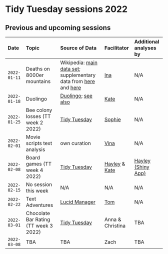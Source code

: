 # Tidy Tuesday sessions 2022

## Previous and upcoming sessions

| Date | Topic | Source of Data | Facilitator | Additional analyses by |
| :--- | :--- | :--- | :--- | :--- |
| `2022-01-11` | Deaths on 8000er mountains | Wikipedia: [main data set](https://en.wikipedia.org/wiki/List_of_deaths_on_eight-thousanders); supplementary data from [here](https://en.wikipedia.org/wiki/List_of_people_who_died_climbing_Mount_Everest) and [here](https://en.wikipedia.org/wiki/Eight-thousander) | [Ina](./2022-01-11/high_mountain_deaths_IBS.md) | N/A |
| `2022-01-18` | Duolingo | [Duolingo](https://docs.google.com/spreadsheets/d/1B_JFAT4W-XF5umi-ty1bHhrc8858Vi4AvwqziT9jF84/edit#gid=0); [see also](https://blog.duolingo.com/global-language-report-2020/) | [Kate](./2022-01-18/2022-01-18_duolingo_KR.md) | N/A |
| `2022-01-25` | Bee colony losses (TT week 2 2022) | [Tidy Tuesday](https://github.com/rfordatascience/tidytuesday/blob/master/data/2022/2022-01-11/readme.md) | [Sophie](./2022-01-25/2022-01-25_bee-colonies_SJ.md) | N/A |
| `2022-02-01` | Movie scripts text analysis | own curation | [Vina](./2022-02-01/2022-02-01_movie_script_analyses_VT.Rmd) | N/A |
| `2022-02-08` | Board games (TT week 4 2022) | [Tidy Tuesday](https://github.com/rfordatascience/tidytuesday/blob/master/data/2022/2022-01-25/readme.md) | [Hayley](./2022-02-08/HC/2022-02-08_board-games_HC.md) & [Kate](./2022-02-08/KR/2022-02-08_board-games_KR.md) | [Hayley (Shiny App)](./2022-02-08/HC/Game_Night_Assistant/app.R) |
| `2022-02-15` | No session this week | N/A | N/A | N/A |
| `2022-02-22` | Text Adventures | [Lucid Manager](https://lucidmanager.org/data-science/text-adventure/) | [Tom](./2022-02-22/2022-02-22_adventure_TD.R) | N/A |
| `2022-03-01` | Chocolate Bar Rating (TT week 3 2022) | [Tidy Tuesday](https://github.com/rfordatascience/tidytuesday/blob/master/data/2022/2022-01-18/readme.md) | Anna & Christina | TBA |
| `2022-03-08` | TBA | TBA | Zach | TBA |
